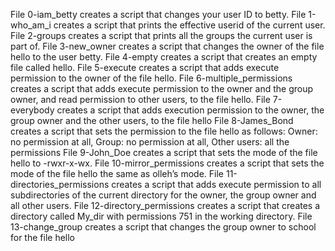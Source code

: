File 0-iam_betty creates a script that changes your user ID to betty. 
File 1-who_am_i creates a script that prints the effective userid of the current user. 
File 2-groups creates a script that prints all the groups the current user is part of. 
File 3-new_owner creates a script that changes the owner of the file hello to the user betty. 
File 4-empty creates a script that creates an empty file called hello. 
File 5-execute creates a script that adds execute permission to the owner of the file hello. 
File 6-multiple_permissions creates a script that adds execute permission to the owner and the group owner, and read permission to other users, to the file hello. 
File 7-everybody creates a script that adds execution permission to the owner, the group owner and the other users, to the file hello 
File 8-James_Bond creates a script that sets the permission to the file hello as follows: Owner: no permission at all, Group: no permission at all, Other users: all the permissions 
File 9-John_Doe creates a script that sets the mode of the file hello to -rwxr-x-wx. 
File 10-mirror_permissions creates a script that sets the mode of the file hello the same as olleh’s mode. 
File 11-directories_permissions creates a script that adds execute permission to all subdirectories of the current directory for the owner, the group owner and all other users. 
File 12-directory_permissions creates a script that creates a directory called My_dir with permissions 751 in the working directory. 
File 13-change_group creates a script that changes the group owner to school for the file hello
